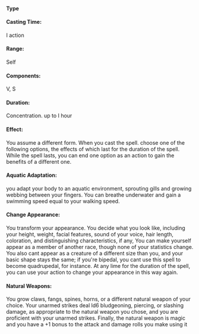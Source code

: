 #### Type
#### Casting Time:
I action 
#### Range:
Self 
#### Components:
V, S 
#### Duration:
Concentration. up to I hour 
#### Effect: 
You assume a different form. When you cast the spell. choose one of the following options, the effects of which last for the duration of the spell. While the spell lasts, you can end one option as an action to gain the benefits of a different one. 
#### Aquatic Adaptation:
you adapt your body to an aquatic environment, sprouting gills and growing webbing between your fingers. You can breathe underwater and gain a swimming speed equal to your walking speed. 
#### Change Appearance:
You transform your appearance. You decide what you look like, including your height, weight, facial features, sound of your voice, hair length, coloration, and distinguishing characteristics, if any, You can make yourself appear as a member of another race, though none of your statistics change. You also cant appear as a creature of a different size than you, and your basic shape stays the same; if you're bipedal, you cant use this spell to become quadrupedal, for instance. At any lime for the duration of the spell, you can use your action to change your appearance in this way again. 
#### Natural Weapons:
You grow claws, fangs, spines, horns, or a different natural weapon of your choice. Your unarmed strikes deal ld6 bludgeoning, piercing, or slashing damage, as appropriate to the natural weapon you chose, and you are proficient with your unarmed strikes. Finally, the natural weapon is magic and you have a +1 bonus to the attack and damage rolls you make using it